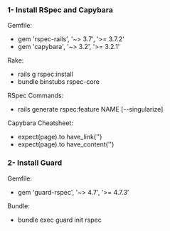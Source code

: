 ### 1- Install RSpec and Capybara

Gemfile:
* gem 'rspec-rails', '~> 3.7', '>= 3.7.2'
* gem 'capybara', '~> 3.2', '>= 3.2.1'

Rake:
* rails g rspec:install
* bundle binstubs rspec-core

RSpec Commands:
* rails generate rspec:feature NAME [--singularize]

Capybara Cheatsheet:
* expect(page).to have_link('')
* expect(page).to have_content('')

### 2- Install Guard

Gemfile:
* gem 'guard-rspec', '~> 4.7', '>= 4.7.3'

Bundle:
* bundle exec guard init rspec
